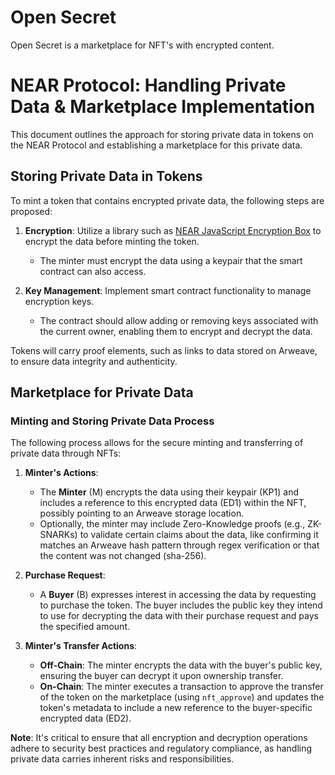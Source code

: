 # Open Secret




Open Secret is a marketplace for NFT's with encrypted content.

# NEAR Protocol: Handling Private Data & Marketplace Implementation

This document outlines the approach for storing private data in tokens on the NEAR Protocol and establishing a marketplace for this private data.

## Storing Private Data in Tokens

To mint a token that contains encrypted private data, the following steps are proposed:

1. **Encryption**: Utilize a library such as [NEAR JavaScript Encryption Box](https://github.com/NEARFoundation/near-js-encryption-box/tree/main) to encrypt the data before minting the token.

   - The minter must encrypt the data using a keypair that the smart contract can also access.

2. **Key Management**: Implement smart contract functionality to manage encryption keys.

   - The contract should allow adding or removing keys associated with the current owner, enabling them to encrypt and decrypt the data.

Tokens will carry proof elements, such as links to data stored on Arweave, to ensure data integrity and authenticity.

## Marketplace for Private Data

### Minting and Storing Private Data Process

The following process allows for the secure minting and transferring of private data through NFTs:

1. **Minter's Actions**:

   - The **Minter** (M) encrypts the data using their keypair (KP1) and includes a reference to this encrypted data (ED1) within the NFT, possibly pointing to an Arweave storage location.
   - Optionally, the minter may include Zero-Knowledge proofs (e.g., ZK-SNARKs) to validate certain claims about the data, like confirming it matches an Arweave hash pattern through regex verification or that the content was not changed (sha-256).

2. **Purchase Request**:

   - A **Buyer** (B) expresses interest in accessing the data by requesting to purchase the token. The buyer includes the public key they intend to use for decrypting the data with their purchase request and pays the specified amount.

3. **Minter's Transfer Actions**:
   - **Off-Chain**: The minter encrypts the data with the buyer's public key, ensuring the buyer can decrypt it upon ownership transfer.
   - **On-Chain**: The minter executes a transaction to approve the transfer of the token on the marketplace (using `nft_approve`) and updates the token's metadata to include a new reference to the buyer-specific encrypted data (ED2).

**Note**: It's critical to ensure that all encryption and decryption operations adhere to security best practices and regulatory compliance, as handling private data carries inherent risks and responsibilities.
